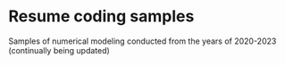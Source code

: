 # Resume coding samples
Samples of numerical modeling conducted from the years of 2020-2023 (continually being updated)
